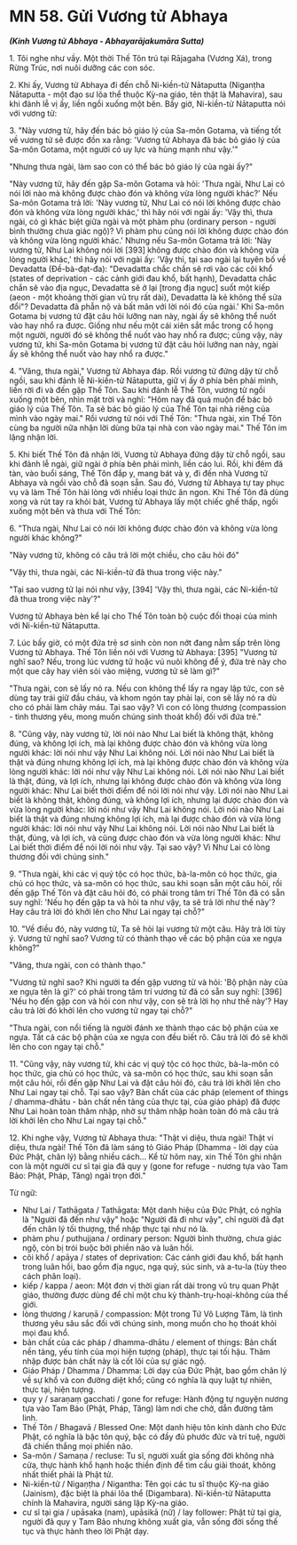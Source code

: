 # MN 58. Gửi Vương tử Abhaya
***(Kinh Vương tử Abhaya - Abhayarājakumāra Sutta)***

1\.  Tôi nghe như vầy. Một thời Thế Tôn trú tại Rājagaha (Vương Xá), trong Rừng Trúc, nơi nuôi dưỡng các con sóc.

2\.  Khi ấy, Vương tử Abhaya đi đến chỗ Ni-kiền-tử Nātaputta (Niganṭha Nātaputta - một đạo sư lõa thể thuộc Kỳ-na giáo, tên thật là Mahavira), sau khi đảnh lễ vị ấy, liền ngồi xuống một bên. Bấy giờ, Ni-kiền-tử Nātaputta nói với vương tử:

3\.  "Này vương tử, hãy đến bác bỏ giáo lý của Sa-môn Gotama, và tiếng tốt về vương tử sẽ được đồn xa rằng: 'Vương tử Abhaya đã bác bỏ giáo lý của Sa-môn Gotama, một người có uy lực và hùng mạnh như vậy.'"

"Nhưng thưa ngài, làm sao con có thể bác bỏ giáo lý của ngài ấy?"

"Này vương tử, hãy đến gặp Sa-môn Gotama và hỏi: 'Thưa ngài, Như Lai có nói lời nào mà không được chào đón và không vừa lòng người khác?' Nếu Sa-môn Gotama trả lời: 'Này vương tử, Như Lai có nói lời không được chào đón và không vừa lòng người khác,' thì hãy nói với ngài ấy: 'Vậy thì, thưa ngài, có gì khác biệt giữa ngài và một phàm phu (ordinary person - người bình thường chưa giác ngộ)? Vì phàm phu cũng nói lời không được chào đón và không vừa lòng người khác.' Nhưng nếu Sa-môn Gotama trả lời: 'Này vương tử, Như Lai không nói lời [393] không được chào đón và không vừa lòng người khác,' thì hãy nói với ngài ấy: 'Vậy thì, tại sao ngài lại tuyên bố về Devadatta (Đề-bà-đạt-đa): "Devadatta chắc chắn sẽ rơi vào các cõi khổ (states of deprivation - các cảnh giới đau khổ, bất hạnh), Devadatta chắc chắn sẽ vào địa ngục, Devadatta sẽ ở lại [trong địa ngục] suốt một kiếp (aeon - một khoảng thời gian vũ trụ rất dài), Devadatta là kẻ không thể sửa đổi"? Devadatta đã phẫn nộ và bất mãn với lời nói đó của ngài.' Khi Sa-môn Gotama bị vương tử đặt câu hỏi lưỡng nan này, ngài ấy sẽ không thể nuốt vào hay nhổ ra được. Giống như nếu một cái xiên sắt mắc trong cổ họng một người, người đó sẽ không thể nuốt vào hay nhổ ra được; cũng vậy, này vương tử, khi Sa-môn Gotama bị vương tử đặt câu hỏi lưỡng nan này, ngài ấy sẽ không thể nuốt vào hay nhổ ra được."

<!--pg-->
4\.  "Vâng, thưa ngài," Vương tử Abhaya đáp. Rồi vương tử đứng dậy từ chỗ ngồi, sau khi đảnh lễ Ni-kiền-tử Nātaputta, giữ vị ấy ở phía bên phải mình, liền rời đi và đến gặp Thế Tôn. Sau khi đảnh lễ Thế Tôn, vương tử ngồi xuống một bên, nhìn mặt trời và nghĩ: "Hôm nay đã quá muộn để bác bỏ giáo lý của Thế Tôn. Ta sẽ bác bỏ giáo lý của Thế Tôn tại nhà riêng của mình vào ngày mai." Rồi vương tử nói với Thế Tôn: "Thưa ngài, xin Thế Tôn cùng ba người nữa nhận lời dùng bữa tại nhà con vào ngày mai." Thế Tôn im lặng nhận lời.

5\.  Khi biết Thế Tôn đã nhận lời, Vương tử Abhaya đứng dậy từ chỗ ngồi, sau khi đảnh lễ ngài, giữ ngài ở phía bên phải mình, liền cáo lui. Rồi, khi đêm đã tàn, vào buổi sáng, Thế Tôn đắp y, mang bát và y, đi đến nhà Vương tử Abhaya và ngồi vào chỗ đã soạn sẵn. Sau đó, Vương tử Abhaya tự tay phục vụ và làm Thế Tôn hài lòng với nhiều loại thức ăn ngon. Khi Thế Tôn đã dùng xong và rút tay ra khỏi bát, Vương tử Abhaya lấy một chiếc ghế thấp, ngồi xuống một bên và thưa với Thế Tôn:

<!--pg-->
6\.  "Thưa ngài, Như Lai có nói lời không được chào đón và không vừa lòng người khác không?"

"Này vương tử, không có câu trả lời một chiều, cho câu hỏi đó"

"Vậy thì, thưa ngài, các Ni-kiền-tử đã thua trong việc này."

"Tại sao vương tử lại nói như vậy, [394] 'Vậy thì, thưa ngài, các Ni-kiền-tử đã thua trong việc này'?"

Vương tử Abhaya bèn kể lại cho Thế Tôn toàn bộ cuộc đối thoại của mình với Ni-kiền-tử Nātaputta.

7\.  Lúc bấy giờ, có một đứa trẻ sơ sinh còn non nớt đang nằm sấp trên lòng Vương tử Abhaya. Thế Tôn liền nói với Vương tử Abhaya: [395] "Vương tử nghĩ sao? Nếu, trong lúc vương tử hoặc vú nuôi không để ý, đứa trẻ này cho một que cây hay viên sỏi vào miệng, vương tử sẽ làm gì?"

"Thưa ngài, con sẽ lấy nó ra. Nếu con không thể lấy ra ngay lập tức, con sẽ dùng tay trái giữ đầu cháu, và khom ngón tay phải lại, con sẽ lấy nó ra dù cho có phải làm chảy máu. Tại sao vậy? Vì con có lòng thương (compassion - tình thương yêu, mong muốn chúng sinh thoát khổ) đối với đứa trẻ."
<!--pg-->
8\.  "Cũng vậy, này vương tử, lời nói nào Như Lai biết là không thật, không đúng, và không lợi ích, mà lại không được chào đón và không vừa lòng người khác: lời nói như vậy Như Lai không nói. Lời nói nào Như Lai biết là thật và đúng nhưng không lợi ích, mà lại không được chào đón và không vừa lòng người khác: lời nói như vậy Như Lai không nói. Lời nói nào Như Lai biết là thật, đúng, và lợi ích, nhưng lại không được chào đón và không vừa lòng người khác: Như Lai biết thời điểm để nói lời nói như vậy. Lời nói nào Như Lai biết là không thật, không đúng, và không lợi ích, nhưng lại được chào đón và vừa lòng người khác: lời nói như vậy Như Lai không nói. Lời nói nào Như Lai biết là thật và đúng nhưng không lợi ích, mà lại được chào đón và vừa lòng người khác: lời nói như vậy Như Lai không nói. Lời nói nào Như Lai biết là thật, đúng, và lợi ích, và cũng được chào đón và vừa lòng người khác: Như Lai biết thời điểm để nói lời nói như vậy. Tại sao vậy? Vì Như Lai có lòng thương đối với chúng sinh."

9\.  "Thưa ngài, khi các vị quý tộc có học thức, bà-la-môn có học thức, gia chủ có học thức, và sa-môn có học thức, sau khi soạn sẵn một câu hỏi, rồi đến gặp Thế Tôn và đặt câu hỏi đó, có phải trong tâm trí Thế Tôn đã có sẵn suy nghĩ: 'Nếu họ đến gặp ta và hỏi ta như vậy, ta sẽ trả lời như thế này'? Hay câu trả lời đó khởi lên cho Như Lai ngay tại chỗ?"

10\. "Về điều đó, này vương tử, Ta sẽ hỏi lại vương tử một câu. Hãy trả lời tùy ý. Vương tử nghĩ sao? Vương tử có thành thạo về các bộ phận của xe ngựa không?"

"Vâng, thưa ngài, con có thành thạo."

"Vương tử nghĩ sao? Khi người ta đến gặp vương tử và hỏi: 'Bộ phận này của xe ngựa tên là gì?' có phải trong tâm trí vương tử đã có sẵn suy nghĩ: [396] 'Nếu họ đến gặp con và hỏi con như vậy, con sẽ trả lời họ như thế này'? Hay câu trả lời đó khởi lên cho vương tử ngay tại chỗ?"

"Thưa ngài, con nổi tiếng là người đánh xe thành thạo các bộ phận của xe ngựa. Tất cả các bộ phận của xe ngựa con đều biết rõ. Câu trả lời đó sẽ khởi lên cho con ngay tại chỗ."

11\. "Cũng vậy, này vương tử, khi các vị quý tộc có học thức, bà-la-môn có học thức, gia chủ có học thức, và sa-môn có học thức, sau khi soạn sẵn một câu hỏi, rồi đến gặp Như Lai và đặt câu hỏi đó, câu trả lời khởi lên cho Như Lai ngay tại chỗ. Tại sao vậy? Bản chất của các pháp (element of things / dhamma-dhātu - bản chất nền tảng của thực tại, của giáo pháp) đã được Như Lai hoàn toàn thâm nhập, nhờ sự thâm nhập hoàn toàn đó mà câu trả lời khởi lên cho Như Lai ngay tại chỗ."

12\. Khi nghe vậy, Vương tử Abhaya thưa: "Thật vi diệu, thưa ngài! Thật vi diệu, thưa ngài! Thế Tôn đã làm sáng tỏ Giáo Pháp (Dhamma - lời dạy của Đức Phật, chân lý) bằng nhiều cách... Kể từ hôm nay, xin Thế Tôn ghi nhận con là một người cư sĩ tại gia đã quy y (gone for refuge - nương tựa vào Tam Bảo: Phật, Pháp, Tăng) ngài trọn đời."

<!--pg-->
Từ ngữ:
- Như Lai / Tathāgata / Tathāgata: Một danh hiệu của Đức Phật, có nghĩa là "Người đã đến như vậy" hoặc "Người đã đi như vậy", chỉ người đã đạt đến chân lý tối thượng, thể nhập thực tại như nó là.
- phàm phu / puthujjana / ordinary person: Người bình thường, chưa giác ngộ, còn bị trói buộc bởi phiền não và luân hồi.
- cõi khổ / apāya / states of deprivation: Các cảnh giới đau khổ, bất hạnh trong luân hồi, bao gồm địa ngục, ngạ quỷ, súc sinh, và a-tu-la (tùy theo cách phân loại).
- kiếp / kappa / aeon: Một đơn vị thời gian rất dài trong vũ trụ quan Phật giáo, thường được dùng để chỉ một chu kỳ thành-trụ-hoại-không của thế giới.
- lòng thương / karuṇā / compassion: Một trong Tứ Vô Lượng Tâm, là tình thương yêu sâu sắc đối với chúng sinh, mong muốn cho họ thoát khỏi mọi đau khổ.
- bản chất của các pháp / dhamma-dhātu / element of things: Bản chất nền tảng, yếu tính của mọi hiện tượng (pháp), thực tại tối hậu. Thâm nhập được bản chất này là cốt lõi của sự giác ngộ.
- Giáo Pháp / Dhamma / Dhamma: Lời dạy của Đức Phật, bao gồm chân lý về sự khổ và con đường diệt khổ; cũng có nghĩa là quy luật tự nhiên, thực tại, hiện tượng.
- quy y / saraṇaṃ gacchati / gone for refuge: Hành động tự nguyện nương tựa vào Tam Bảo (Phật, Pháp, Tăng) làm nơi che chở, dẫn đường tâm linh.
- Thế Tôn / Bhagavā / Blessed One: Một danh hiệu tôn kính dành cho Đức Phật, có nghĩa là bậc tôn quý, bậc có đầy đủ phước đức và trí tuệ, người đã chiến thắng mọi phiền não.
- Sa-môn / Samaṇa / recluse: Tu sĩ, người xuất gia sống đời không nhà cửa, thực hành khổ hạnh hoặc thiền định để tìm cầu giải thoát, không nhất thiết phải là Phật tử.
- Ni-kiền-tử / Nigaṇṭha / Nigantha: Tên gọi các tu sĩ thuộc Kỳ-na giáo (Jainism), đặc biệt là phái lõa thể (Digambara). Ni-kiền-tử Nātaputta chính là Mahavira, người sáng lập Kỳ-na giáo.
- cư sĩ tại gia / upāsaka (nam), upāsikā (nữ) / lay follower: Phật tử tại gia, người đã quy y Tam Bảo nhưng không xuất gia, vẫn sống đời sống thế tục và thực hành theo lời Phật dạy.